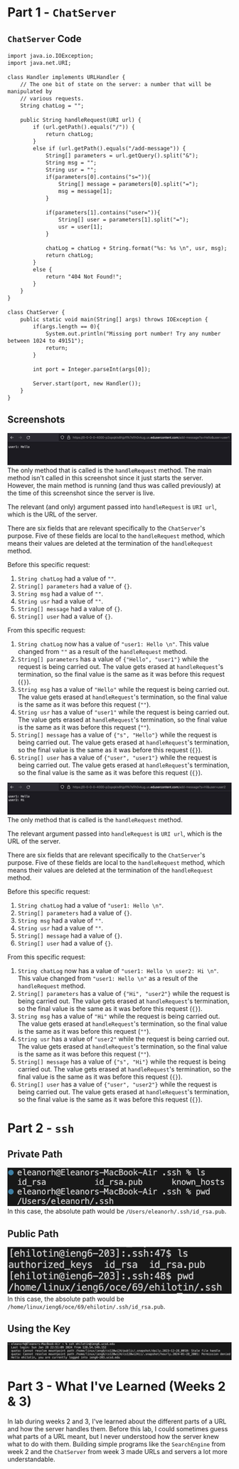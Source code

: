 # Part 1 - `ChatServer`
## `ChatServer` Code
```
import java.io.IOException;
import java.net.URI;

class Handler implements URLHandler {
    // The one bit of state on the server: a number that will be manipulated by
    // various requests.
    String chatLog = "";

    public String handleRequest(URI url) {
        if (url.getPath().equals("/")) {
            return chatLog;
        } 
        else if (url.getPath().equals("/add-message")) {
            String[] parameters = url.getQuery().split("&");
            String msg = "";
            String usr = "";
            if(parameters[0].contains("s=")){
                String[] message = parameters[0].split("=");
                msg = message[1];
            }

            if(parameters[1].contains("user=")){
                String[] user = parameters[1].split("=");
                usr = user[1];
            }
            
            chatLog = chatLog + String.format("%s: %s \n", usr, msg);
            return chatLog;
        } 
        else {
            return "404 Not Found!";
        }
    }
}

class ChatServer {
    public static void main(String[] args) throws IOException {
        if(args.length == 0){
            System.out.println("Missing port number! Try any number between 1024 to 49151");
            return;
        }

        int port = Integer.parseInt(args[0]);

        Server.start(port, new Handler());
    }
}
```
## Screenshots
![Image](lr2addmessage1.png)
The only method that is called is the `handleRequest` method. The main method isn't called in this screenshot since it just starts the server. However, the main method is running (and thus was called previously) at the time of this screenshot since the server is live.

The relevant (and only) argument passed into `handleRequest` is `URI url`, which is the URL of the server.

There are six fields that are relevant specifically to the `ChatServer`'s purpose. Five of these fields are local to the `handleRequest` method, which means their values are deleted at the termination of the `handleRequest` method.

Before this specific request:
1. `String chatLog` had a value of `""`.
2. `String[] parameters` had a value of `{}`.
3. `String msg` had a value of `""`.
4. `String usr` had a value of `""`.
5. `String[] message` had a value of `{}`.
6. `String[] user` had a value of `{}`.

From this specific request:
1. `String chatLog` now has a value of `"user1: Hello \n"`. This value changed from `""` as a result of the `handleRequest` method.
2. `String[] parameters` has a value of `{"Hello", "user1"}` while the request is being carried out. The value gets erased at `handleRequest`'s termination, so the final value is the same as it was before this request (`{}`).
3. `String msg` has a value of `"Hello"` while the request is being carried out. The value gets erased at `handleRequest`'s termination, so the final value is the same as it was before this request (`""`).
4. `String usr` has a value of `"user1"` while the request is being carried out. The value gets erased at `handleRequest`'s termination, so the final value is the same as it was before this request (`""`).
5. `String[] message` has a value of `{"s", "Hello"}` while the request is being carried out. The value gets erased at `handleRequest`'s termination, so the final value is the same as it was before this request (`{}`).
6. `String[] user` has a value of `{"user", "user1"}` while the request is being carried out. The value gets erased at `handleRequest`'s termination, so the final value is the same as it was before this request (`{}`).

![Image](lr2addmessage2.png)
The only method that is called is the `handleRequest` method.

The relevant argument passed into `handleRequest` is `URI url`, which is the URL of the server.

There are six fields that are relevant specifically to the `ChatServer`'s purpose. Five of these fields are local to the `handleRequest` method, which means their values are deleted at the termination of the `handleRequest` method.

Before this specific request:
1. `String chatLog` had a value of `"user1: Hello \n"`.
2. `String[] parameters` had a value of `{}`.
3. `String msg` had a value of `""`.
4. `String usr` had a value of `""`.
5. `String[] message` had a value of `{}`.
6. `String[] user` had a value of `{}`.

From this specific request:
1. `String chatLog` now has a value of `"user1: Hello \n user2: Hi \n"`. This value changed from `"user1: Hello \n"` as a result of the `handleRequest` method.
2. `String[] parameters` has a value of `{"Hi", "user2"}` while the request is being carried out. The value gets erased at `handleRequest`'s termination, so the final value is the same as it was before this request (`{}`).
3. `String msg` has a value of `"Hi"` while the request is being carried out. The value gets erased at `handleRequest`'s termination, so the final value is the same as it was before this request (`""`).
4. `String usr` has a value of `"user2"` while the request is being carried out. The value gets erased at `handleRequest`'s termination, so the final value is the same as it was before this request (`""`).
5. `String[] message` has a value of `{"s", "Hi"}` while the request is being carried out. The value gets erased at `handleRequest`'s termination, so the final value is the same as it was before this request (`{}`).
6. `String[] user` has a value of `{"user", "user2"}` while the request is being carried out. The value gets erased at `handleRequest`'s termination, so the final value is the same as it was before this request (`{}`).

# Part 2 - `ssh`
## Private Path
![Image](lr2private.png)
In this case, the absolute path would be `/Users/eleanorh/.ssh/id_rsa.pub`.

## Public Path
![Image](lr2public.png)
In this case, the absolute path would be `/home/linux/ieng6/oce/69/ehilotin/.ssh/id_rsa.pub`.

## Using the Key
![Image](lr2nopswd.png)

# Part 3 - What I've Learned (Weeks 2 & 3)
In lab during weeks 2 and 3, I've learned about the different parts of a URL and how the server handles them. Before this lab, I could sometimes guess what parts of a URL meant, but I never understood how the server knew what to do with them. Building simple programs like the `SearchEngine` from week 2 and the `ChatServer` from week 3 made URLs and servers a lot more understandable.
